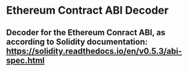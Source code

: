 # Ethereum Contract ABI Decoder

## Decoder for the Ethereum Conract ABI, as according to Solidity documentation: https://solidity.readthedocs.io/en/v0.5.3/abi-spec.html
